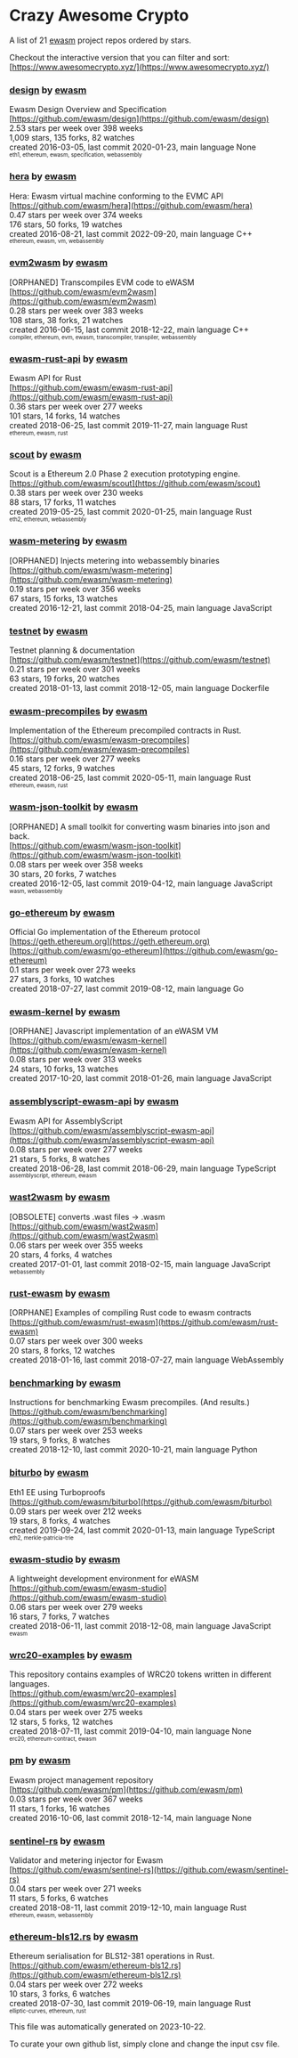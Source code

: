 # Crazy Awesome Crypto
A list of 21 [ewasm](https://github.com/ewasm) project repos ordered by stars.  

Checkout the interactive version that you can filter and sort: 
[https://www.awesomecrypto.xyz/](https://www.awesomecrypto.xyz/)  


### [design](https://github.com/ewasm/design) by [ewasm](https://github.com/ewasm)  
Ewasm Design Overview and Specification  
[https://github.com/ewasm/design](https://github.com/ewasm/design)  
2.53 stars per week over 398 weeks  
1,009 stars, 135 forks, 82 watches  
created 2016-03-05, last commit 2020-01-23, main language None  
<sub><sup>eth1, ethereum, ewasm, specification, webassembly</sup></sub>


### [hera](https://github.com/ewasm/hera) by [ewasm](https://github.com/ewasm)  
Hera: Ewasm virtual machine conforming to the EVMC API  
[https://github.com/ewasm/hera](https://github.com/ewasm/hera)  
0.47 stars per week over 374 weeks  
176 stars, 50 forks, 19 watches  
created 2016-08-21, last commit 2022-09-20, main language C++  
<sub><sup>ethereum, ewasm, vm, webassembly</sup></sub>


### [evm2wasm](https://github.com/ewasm/evm2wasm) by [ewasm](https://github.com/ewasm)  
[ORPHANED] Transcompiles EVM code to eWASM  
[https://github.com/ewasm/evm2wasm](https://github.com/ewasm/evm2wasm)  
0.28 stars per week over 383 weeks  
108 stars, 38 forks, 21 watches  
created 2016-06-15, last commit 2018-12-22, main language C++  
<sub><sup>compiler, ethereum, evm, ewasm, transcompiler, transpiler, webassembly</sup></sub>


### [ewasm-rust-api](https://github.com/ewasm/ewasm-rust-api) by [ewasm](https://github.com/ewasm)  
Ewasm API for Rust  
[https://github.com/ewasm/ewasm-rust-api](https://github.com/ewasm/ewasm-rust-api)  
0.36 stars per week over 277 weeks  
101 stars, 14 forks, 14 watches  
created 2018-06-25, last commit 2019-11-27, main language Rust  
<sub><sup>ethereum, ewasm, rust</sup></sub>


### [scout](https://github.com/ewasm/scout) by [ewasm](https://github.com/ewasm)  
Scout is a Ethereum 2.0 Phase 2 execution prototyping engine.  
[https://github.com/ewasm/scout](https://github.com/ewasm/scout)  
0.38 stars per week over 230 weeks  
88 stars, 17 forks, 11 watches  
created 2019-05-25, last commit 2020-01-25, main language Rust  
<sub><sup>eth2, ethereum, webassembly</sup></sub>


### [wasm-metering](https://github.com/ewasm/wasm-metering) by [ewasm](https://github.com/ewasm)  
[ORPHANED] Injects metering into webassembly binaries  
[https://github.com/ewasm/wasm-metering](https://github.com/ewasm/wasm-metering)  
0.19 stars per week over 356 weeks  
67 stars, 15 forks, 13 watches  
created 2016-12-21, last commit 2018-04-25, main language JavaScript  


### [testnet](https://github.com/ewasm/testnet) by [ewasm](https://github.com/ewasm)  
Testnet planning & documentation  
[https://github.com/ewasm/testnet](https://github.com/ewasm/testnet)  
0.21 stars per week over 301 weeks  
63 stars, 19 forks, 20 watches  
created 2018-01-13, last commit 2018-12-05, main language Dockerfile  


### [ewasm-precompiles](https://github.com/ewasm/ewasm-precompiles) by [ewasm](https://github.com/ewasm)  
Implementation of the Ethereum precompiled contracts in Rust.  
[https://github.com/ewasm/ewasm-precompiles](https://github.com/ewasm/ewasm-precompiles)  
0.16 stars per week over 277 weeks  
45 stars, 12 forks, 9 watches  
created 2018-06-25, last commit 2020-05-11, main language Rust  
<sub><sup>ethereum, ewasm, rust</sup></sub>


### [wasm-json-toolkit](https://github.com/ewasm/wasm-json-toolkit) by [ewasm](https://github.com/ewasm)  
[ORPHANED] A small toolkit for converting wasm binaries into json and back.  
[https://github.com/ewasm/wasm-json-toolkit](https://github.com/ewasm/wasm-json-toolkit)  
0.08 stars per week over 358 weeks  
30 stars, 20 forks, 7 watches  
created 2016-12-05, last commit 2019-04-12, main language JavaScript  
<sub><sup>wasm, webassembly</sup></sub>


### [go-ethereum](https://github.com/ewasm/go-ethereum) by [ewasm](https://github.com/ewasm)  
Official Go implementation of the Ethereum protocol  
[https://geth.ethereum.org](https://geth.ethereum.org)  
[https://github.com/ewasm/go-ethereum](https://github.com/ewasm/go-ethereum)  
0.1 stars per week over 273 weeks  
27 stars, 3 forks, 10 watches  
created 2018-07-27, last commit 2019-08-12, main language Go  


### [ewasm-kernel](https://github.com/ewasm/ewasm-kernel) by [ewasm](https://github.com/ewasm)  
[ORPHANE] Javascript implementation of an eWASM VM  
[https://github.com/ewasm/ewasm-kernel](https://github.com/ewasm/ewasm-kernel)  
0.08 stars per week over 313 weeks  
24 stars, 10 forks, 13 watches  
created 2017-10-20, last commit 2018-01-26, main language JavaScript  


### [assemblyscript-ewasm-api](https://github.com/ewasm/assemblyscript-ewasm-api) by [ewasm](https://github.com/ewasm)  
Ewasm API for AssemblyScript  
[https://github.com/ewasm/assemblyscript-ewasm-api](https://github.com/ewasm/assemblyscript-ewasm-api)  
0.08 stars per week over 277 weeks  
21 stars, 5 forks, 8 watches  
created 2018-06-28, last commit 2018-06-29, main language TypeScript  
<sub><sup>assemblyscript, ethereum, ewasm</sup></sub>


### [wast2wasm](https://github.com/ewasm/wast2wasm) by [ewasm](https://github.com/ewasm)  
[OBSOLETE] converts .wast files -> .wasm  
[https://github.com/ewasm/wast2wasm](https://github.com/ewasm/wast2wasm)  
0.06 stars per week over 355 weeks  
20 stars, 4 forks, 4 watches  
created 2017-01-01, last commit 2018-02-15, main language JavaScript  
<sub><sup>webassembly</sup></sub>


### [rust-ewasm](https://github.com/ewasm/rust-ewasm) by [ewasm](https://github.com/ewasm)  
[ORPHANE] Examples of compiling Rust code to ewasm contracts  
[https://github.com/ewasm/rust-ewasm](https://github.com/ewasm/rust-ewasm)  
0.07 stars per week over 300 weeks  
20 stars, 8 forks, 12 watches  
created 2018-01-16, last commit 2018-07-27, main language WebAssembly  


### [benchmarking](https://github.com/ewasm/benchmarking) by [ewasm](https://github.com/ewasm)  
Instructions for benchmarking Ewasm precompiles. (And results.)  
[https://github.com/ewasm/benchmarking](https://github.com/ewasm/benchmarking)  
0.07 stars per week over 253 weeks  
19 stars, 9 forks, 8 watches  
created 2018-12-10, last commit 2020-10-21, main language Python  


### [biturbo](https://github.com/ewasm/biturbo) by [ewasm](https://github.com/ewasm)  
Eth1 EE using Turboproofs  
[https://github.com/ewasm/biturbo](https://github.com/ewasm/biturbo)  
0.09 stars per week over 212 weeks  
19 stars, 8 forks, 4 watches  
created 2019-09-24, last commit 2020-01-13, main language TypeScript  
<sub><sup>eth2, merkle-patricia-trie</sup></sub>


### [ewasm-studio](https://github.com/ewasm/ewasm-studio) by [ewasm](https://github.com/ewasm)  
A lightweight development environment for eWASM  
[https://github.com/ewasm/ewasm-studio](https://github.com/ewasm/ewasm-studio)  
0.06 stars per week over 279 weeks  
16 stars, 7 forks, 7 watches  
created 2018-06-11, last commit 2018-12-08, main language JavaScript  
<sub><sup>ewasm</sup></sub>


### [wrc20-examples](https://github.com/ewasm/wrc20-examples) by [ewasm](https://github.com/ewasm)  
This repository contains examples of WRC20 tokens written in different languages.  
[https://github.com/ewasm/wrc20-examples](https://github.com/ewasm/wrc20-examples)  
0.04 stars per week over 275 weeks  
12 stars, 5 forks, 12 watches  
created 2018-07-11, last commit 2019-04-10, main language None  
<sub><sup>erc20, ethereum-contract, ewasm</sup></sub>


### [pm](https://github.com/ewasm/pm) by [ewasm](https://github.com/ewasm)  
Ewasm project management repository  
[https://github.com/ewasm/pm](https://github.com/ewasm/pm)  
0.03 stars per week over 367 weeks  
11 stars, 1 forks, 16 watches  
created 2016-10-06, last commit 2018-12-14, main language None  


### [sentinel-rs](https://github.com/ewasm/sentinel-rs) by [ewasm](https://github.com/ewasm)  
Validator and metering injector for Ewasm  
[https://github.com/ewasm/sentinel-rs](https://github.com/ewasm/sentinel-rs)  
0.04 stars per week over 271 weeks  
11 stars, 5 forks, 6 watches  
created 2018-08-11, last commit 2019-12-10, main language Rust  
<sub><sup>ethereum, ewasm, webassembly</sup></sub>


### [ethereum-bls12.rs](https://github.com/ewasm/ethereum-bls12.rs) by [ewasm](https://github.com/ewasm)  
Ethereum serialisation for BLS12-381 operations in Rust.  
[https://github.com/ewasm/ethereum-bls12.rs](https://github.com/ewasm/ethereum-bls12.rs)  
0.04 stars per week over 272 weeks  
10 stars, 3 forks, 6 watches  
created 2018-07-30, last commit 2019-06-19, main language Rust  
<sub><sup>elliptic-curves, ethereum, rust</sup></sub>


This file was automatically generated on 2023-10-22.  

To curate your own github list, simply clone and change the input csv file.  